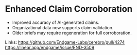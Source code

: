 # Enhanced Claim Corroboration

- Improved accuracy of AI-generated claims.
- Organizational data now supports claim validation.
- Older briefs may require regeneration for full corroboration.

Links:
https://github.com/Endgame-Labs/cerebro/pull/4274
https://linear.app/endgame/issue/END-3509
